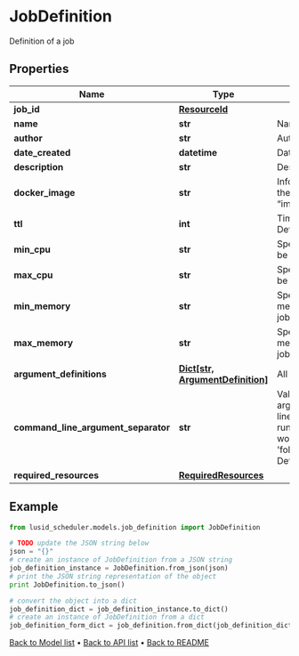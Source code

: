 # JobDefinition

Definition of a job

## Properties
Name | Type | Description | Notes
------------ | ------------- | ------------- | -------------
**job_id** | [**ResourceId**](ResourceId.md) |  | 
**name** | **str** | Name of the job | [optional] 
**author** | **str** | Author of the job | [optional] 
**date_created** | **datetime** | Date when job was created | [optional] 
**description** | **str** | Description of this job | [optional] 
**docker_image** | **str** | Information about the docker image in the format “image_source/image_name:image_tag” | [optional] 
**ttl** | **int** | Time To Live of the job run in seconds  Defaults to 5 minutes(300) | [optional] 
**min_cpu** | **str** | Specifies  minimum number of CPUs to be allocated for the job  Default to 2 | [optional] 
**max_cpu** | **str** | Specifies  maximum number of CPUs to be allocated for the job | [optional] 
**min_memory** | **str** | Specifies the minimum amount of memory (in GiB) to be allocated for the job | [optional] 
**max_memory** | **str** | Specifies the maximum amount of memory (in GiB) to be allocated for the job | [optional] 
**argument_definitions** | [**Dict[str, ArgumentDefinition]**](ArgumentDefinition.md) | All arguments for this job to run | [optional] 
**command_line_argument_separator** | **str** | Value to separate command line arguments  e.g : If a job has a command line argument named &#39;folder&#39; and the runtime value is &#39;s3://path&#39; then this  would be supplied to the command as &#39;folder{separatorValue}s3://path&#39;  Default to a space | [optional] 
**required_resources** | [**RequiredResources**](RequiredResources.md) |  | [optional] 

## Example

```python
from lusid_scheduler.models.job_definition import JobDefinition

# TODO update the JSON string below
json = "{}"
# create an instance of JobDefinition from a JSON string
job_definition_instance = JobDefinition.from_json(json)
# print the JSON string representation of the object
print JobDefinition.to_json()

# convert the object into a dict
job_definition_dict = job_definition_instance.to_dict()
# create an instance of JobDefinition from a dict
job_definition_form_dict = job_definition.from_dict(job_definition_dict)
```
[Back to Model list](../README.md#documentation-for-models) &#8226; [Back to API list](../README.md#documentation-for-api-endpoints) &#8226; [Back to README](../README.md)


